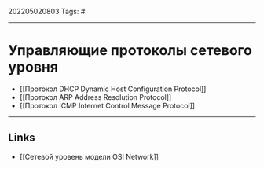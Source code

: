 202205020803
Tags: #

---

# Управляющие протоколы сетевого уровня
- [[Протокол DHCP Dynamic Host Configuration Protocol]]
- [[Протокол ARP Address Resolution Protocol]]
- [[Протокол ICMP Internet Control Message Protocol]]

---
## Links
- [[Сетевой уровень модели OSI Network]]